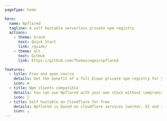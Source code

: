 ```yaml
---
pageType: home

hero:
  name: Npflared 
  tagline: A self hostable serverless private npm registry 
  actions:
    - theme: brand
      text: Quick Start
      link: /guide/
    - theme: alt
      text: GitHub
      link: https://github.com/Thomascogez/npflared

features:
  - title: Free and open source
    details: Get the benefit of a full blown private npm registry for you and your team.
    icon: ❤️
  - title: Npm clients compatible
    details: You can use Npflared with your own stack without compromise as it aim to make main features 100% compatible with existing npm clients
    icon: 🔌
  - title: Self hostable on Cloudflare for free
    details: Npflared is based on cloudflare services (worker, d1 and r2), this allow to host your own Npflared for free !
    icon: ☁️
---
```

